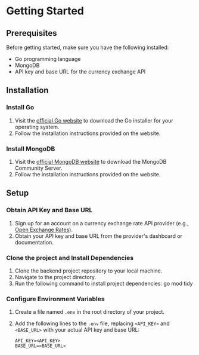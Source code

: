 # Getting Started

## Prerequisites

Before getting started, make sure you have the following installed:
- Go programming language
- MongoDB
- API key and base URL for the currency exchange API

## Installation

### Install Go

1. Visit the [official Go website](https://golang.org/dl/) to download the Go installer for your operating system.
2. Follow the installation instructions provided on the website.

### Install MongoDB

1. Visit the [official MongoDB website](https://www.mongodb.com/try/download/community) to download the MongoDB Community Server.
2. Follow the installation instructions provided on the website.

## Setup

### Obtain API Key and Base URL

1. Sign up for an account on a currency exchange rate API provider (e.g., [Open Exchange Rates](https://openexchangerates.org/)).
2. Obtain your API key and base URL from the provider's dashboard or documentation.

### Clone the project and Install Dependencies

1. Clone the backend project repository to your local machine.
2. Navigate to the project directory.
3. Run the following command to install project dependencies:
    go mod tidy

### Configure Environment Variables

1. Create a file named `.env` in the root directory of your project.
2. Add the following lines to the `.env` file, replacing `<API_KEY>` and `<BASE_URL>` with your actual API key and base URL:

   ```plaintext
   API_KEY=<API_KEY>
   BASE_URL=<BASE_URL>
